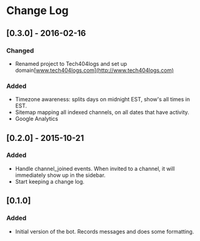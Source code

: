 # Change Log

## [0.3.0] - 2016-02-16
### Changed
- Renamed project to Tech404logs and set up
  domain[www.tech404logs.com](http://www.tech404logs.com)
### Added
- Timezone awareness: splits days on midnight EST, show's all times in EST.
- Sitemap mapping all indexed channels, on all dates that have activity.
- Google Analytics

## [0.2.0] - 2015-10-21
### Added
- Handle channel_joined events. When invited to a channel, it will immediately
  show up in the sidebar.
- Start keeping a change log.

## [0.1.0]
### Added
- Initial version of the bot. Records messages and does some formatting.
